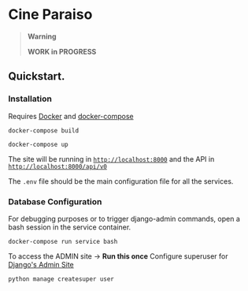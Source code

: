 # Cine Paraiso

> **Warning**
>
> **WORK in PROGRESS**

## Quickstart.

### Installation

Requires [Docker](https://www.docker.com/) and [docker-compose](https://docs.docker.com/compose/)


`docker-compose build`

`docker-compose up`

The site will be running in <a href="http://localhost:8000"> `http://localhost:8000`</a>
and the API in <a href="http://localhost:8000/api/v0"> `http://localhost:8000/api/v0`</a>

The `.env` file should be the main  configuration file for all the services.

### Database Configuration

For debugging purposes or to trigger django-admin commands, open a bash session in the service container.

`docker-compose run service bash`

To access the ADMIN site -> **Run this once**  Configure superuser for [Django's Admin Site](http://localhost:9000/admin)

`python manage createsuper user`
